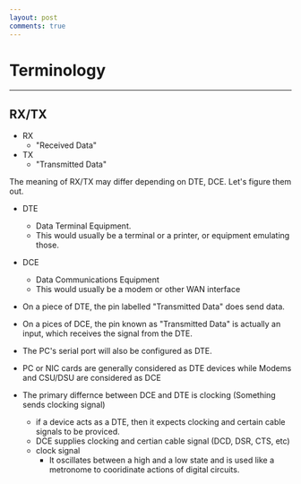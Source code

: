 ```yaml
---
layout: post
comments: true
---
```


# Terminology

---

## RX/TX

* RX
    * "Received Data"
* TX
    * "Transmitted Data"

The meaning of RX/TX may differ depending on DTE, DCE. Let's figure them out.

* DTE
    * Data Terminal Equipment.
    * This would usually be a terminal or a printer, or equipment emulating those.
* DCE
    * Data Communications Equipment
    * This would usually be a modem or other WAN interface

* On a piece of DTE, the pin labelled "Transmitted Data" does send data.
* On a pices of DCE, the pin known as "Transmitted Data" is actually an input, which receives the signal from the DTE.
* The PC's serial port will also be configured as DTE.
* PC or NIC cards are generally considered as DTE devices while Modems and CSU/DSU are considered as DCE

* The primary differnce between DCE and DTE is clocking (Something sends clocking signal)
    * if a device acts as a DTE, then it expects clocking and certain cable signals to be proviced.
    * DCE supplies clocking and certian cable signal (DCD, DSR, CTS, etc)
    * clock signal
        * It oscillates between a high and a low state and is used like a metronome to cooridinate actions of digital circuits.
